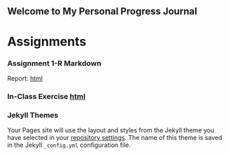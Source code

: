 ## Welcome to My Personal Progress Journal

# Assignments

### Assignment 1-R Markdown
Report: [html](rmarkdown.html)

### In-Class Exercise [html](In-class-exercise.html)
### Jekyll Themes

Your Pages site will use the layout and styles from the Jekyll theme you have selected in your [repository settings](https://github.com/pjournal/gh-pages-template/settings). The name of this theme is saved in the Jekyll `_config.yml` configuration file.

